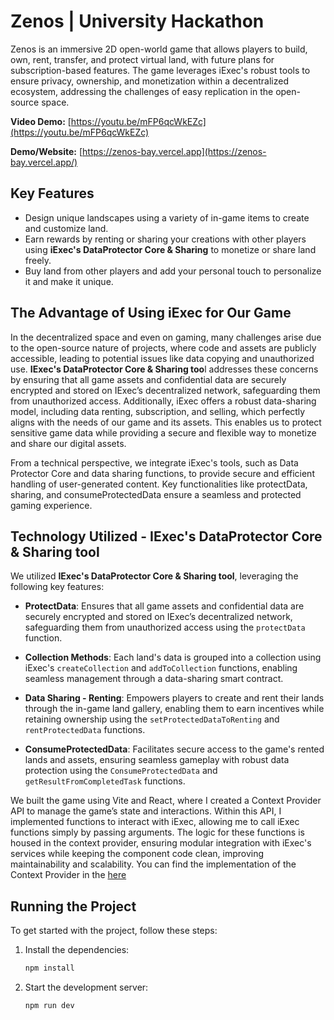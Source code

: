 # Zenos | University Hackathon

Zenos is an immersive 2D open-world game that allows players to build, own, rent, transfer, and protect virtual land, with future plans for subscription-based features. The game leverages iExec's robust tools to ensure privacy, ownership, and monetization within a decentralized ecosystem, addressing the challenges of easy replication in the open-source space. 

**Video Demo:**  [https://youtu.be/mFP6qcWkEZc](https://youtu.be/mFP6qcWkEZc)

**Demo/Website:**  [https://zenos-bay.vercel.app](https://zenos-bay.vercel.app/)

## Key Features
- Design unique landscapes using a variety of in-game items to create and customize land. 
- Earn rewards by renting or sharing your creations with other players using **iExec's DataProtector Core & Sharing** to monetize or share land freely.
- Buy land from other players and add your personal touch to personalize it and make it unique.

## The Advantage of Using iExec for Our Game

In the decentralized space and even on gaming, many challenges arise due to the open-source nature of projects, where code and assets are publicly accessible, leading to potential issues like data copying and unauthorized use. **IExec's DataProtector Core & Sharing too**l addresses these concerns by ensuring that all game assets and confidential data are securely encrypted and stored on IExec’s decentralized network, safeguarding them from unauthorized access. Additionally, iExec offers a robust data-sharing model, including data renting, subscription, and selling, which perfectly aligns with the needs of our game and its assets. This enables us to protect sensitive game data while providing a secure and flexible way to monetize and share our digital assets.



From a technical perspective, we integrate iExec's tools, such as Data Protector Core and data sharing functions, to provide secure and efficient handling of user-generated content. Key functionalities like protectData, sharing, and consumeProtectedData ensure a seamless and protected gaming experience.

## Technology Utilized  - IExec's DataProtector Core & Sharing tool

We utilized **IExec's DataProtector Core & Sharing tool**, leveraging the following key features:  

- **ProtectData**: Ensures that all game assets and confidential data are securely encrypted and stored on IExec’s decentralized network, safeguarding them from unauthorized access using the `protectData` function.  

- **Collection Methods**: Each land's data is grouped into a collection using iExec's `createCollection` and `addToCollection` functions, enabling seamless management through a data-sharing smart contract.  

- **Data Sharing - Renting**: Empowers players to create and rent their lands through the in-game land gallery, enabling them to earn incentives while retaining ownership using the `setProtectedDataToRenting` and `rentProtectedData` functions.  

- **ConsumeProtectedData**: Facilitates secure access to the game's rented lands and assets, ensuring seamless gameplay with robust data protection using the `ConsumeProtectedData` and `getResultFromCompletedTask` functions.  

We built the game using Vite and React, where I created a Context Provider API to manage the game’s state and interactions. Within this API, I implemented functions to interact with iExec, allowing me to call iExec functions simply by passing arguments. The logic for these functions is housed in the context provider, ensuring modular integration with iExec's services while keeping the component code clean, improving maintainability and scalability. You can find the implementation of the Context Provider in the [here](https://github.com/0xClint/encode-university-hack/blob/3a181a74def8f668af2526e1f1f08fcceb0292e3/src/contexts/GameProvider.jsx)

## Running the Project

To get started with the project, follow these steps:

1. Install the dependencies:
   ```bash
   npm install
   ```
2. Start the development server:
   ```bash
   npm run dev
   ```
